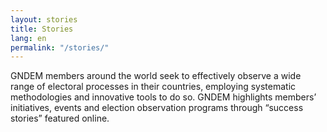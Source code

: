 ```yaml
---
layout: stories
title: Stories
lang: en
permalink: "/stories/"
---
```


GNDEM members around the world seek to effectively observe a wide range of electoral processes in their countries, employing systematic methodologies and innovative tools to do so. GNDEM highlights members’ initiatives, events and election observation programs through “success stories” featured online.
